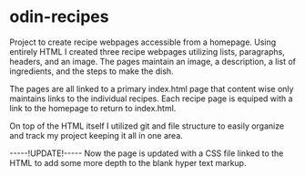 # odin-recipes

Project to create recipe webpages accessible from a homepage. Using entirely HTML I created three recipe webpages utilizing lists, paragraphs, headers, and an image.
The pages maintain an image, a description, a list of ingredients, and the steps to make the dish. 

The pages are all linked to a primary index.html page that content wise only maintains links to the individual recipes. Each recipe page is equiped with a link to the homepage to return to index.html. 

On top of the HTML itself I utilized git and file structure to easily organize and track my project keeping it all in one area.


-----!UPDATE!-----
Now the page is updated with a CSS file linked to the HTML to add some more depth to the blank hyper text markup.